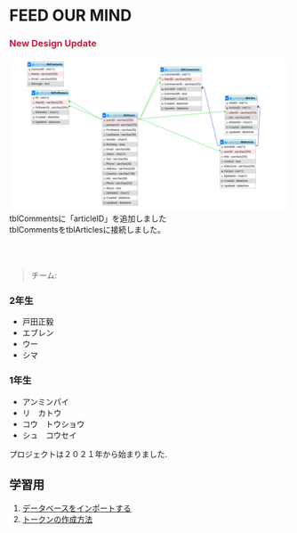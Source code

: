 # FEED OUR MIND
<!-- Website link : [Here ](https://www.feedourmind.com/) -->

<p>
    <h3 style="color: crimson;">New Design Update</h3>
    <img src="db/design.png" alt="">
    <br>
    tblCommentsに「articleID」を追加しました
    <br>
    tblCommentsをtblArticlesに接続しました。
</p>
<br><br>

> チーム: 
 ### 2年生
 - 戸田正毅
 - エブレン
 - ウー
 - シマ
 ### 1年生
 - アンミンパイ
 - リ　カトウ
 - コウ　トウショウ
 - シュ　コウセイ

プロジェクトは２０２１年から始まりました.

## 学習用
1. [データベースをインポートする](docs/import_database/import_database.md)
2. [トークンの作成方法](docs/generate_token/generate_token.md)
